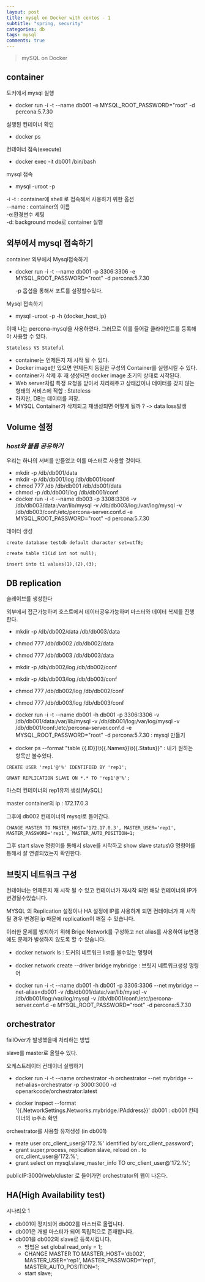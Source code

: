 ```yaml
---
layout: post
title: mysql on Docker with centos - 1
subtitle: "spring, security"
categories: db
tags: mysql
comments: true
---
```

> mySQL on Docker 


## container
  
  도커에서 mysql 실행
  - docker run -i -t --name db001 -e MYSQL_ROOT_PASSWORD="root" -d percona:5.7.30
  
  실행된 컨테이너 확인
  - docker ps

  컨테이너 접속(execute)
  - docker exec -it db001 /bin/bash
  

  mysql 접속
  - mysql -uroot -p
  


  -i -t : container에 shell 로 접속해서 사용하기 위한 옵션   
  --name : container의 이름   
  -e:환경변수 세팅   
  -d: background mode로 container 실행

## 외부에서 mysql 접속하기

  container 외부에서 Mysql접속하기 
  - docker run -i -t --name db001 -p 3306:3306 -e MYSQL_ROOT_PASSWORD="root" -d percona:5.7.30
    
    -p 옵셥을 통해서 포트를 설정할수있다. 


  Mysql 접속하기
  - mysql -uroot -p -h {docker_host_ip}
  <!-- - mysql -uroot -p -h 172.31.2.88 -->
  
  이때 나는 percona-mysql을 사용하였다. 그러므로 이를 들어갈 클라이언트를 등록해야 사용할 수 있다. 

 `Stateless VS Stateful`   
  - container는 언제든지 재 시작 될 수 있다.
  - Docker image만 있으면 언제든지 동일한 구성의 Container를 실행시킬 수 있다. 
  - container가 삭제 후 재 생성되면 docker image 초기의 상태로 시작된다.
  - Web server처럼 특정 요청을 받아서 처리해주고 상태값이나 데이터를 갖지 않는 형태의 서비스에 적합 : Stateless
  - 하지만, DB는 데이터를 저장.
  - MYSQL Container가 삭제되고 재생성되면 어떻게 될까 ? -> data loss발생

## Volume 설정

  ### ***host와 볼륨 공유하기***

  우리는 하나의 서버를 만들었고 이를 마스터로 사용할 것이다. 

  - mkdir -p /db/db001/data
  - mkdir -p /db/db001/log /db/db001/conf
  - chmod 777 /db /db/db001 /db/db001/data
  - chmod -p /db/db001/log /db/db001/conf
  - docker run -i -t --name db003 -p 3308:3306 -v /db/db003/data:/var/lib/mysql -v /db/db003/log:/var/log/mysql -v /db/db003/conf:/etc/percona-server.conf.d -e MYSQL_ROOT_PASSWORD="root" -d percona:5.7.30

  데이터 생성
  ```
  create database testdb default character set=utf8;

  create table t1(id int not null);

  insert into t1 values(1),(2),(3);
  ```

## DB replication
  
  슬레이브를 생성한다

  외부에서 접근가능하며 호스트에서 데이터공유가능하며 마스터와 데이터 복제를 진행한다.
  
  - mkdir -p /db/db002/data /db/db003/data
  - chmod 777 /db/db002 /db/db002/data
  - chmod 777 /db/db003 /db/db003/data
  - mkdir -p /db/db002/log /db/db002/conf
  - mkdir -p /db/db003/log /db/db003/conf
  - chmod 777 /db/db002/log /db/db002/conf
  - chmod 777 /db/db003/log /db/db003/conf

  - docker run -i -t --name db001 -h db001 -p 3306:3306 -v /db/db001/data:/var/lib/mysql -v /db/db001/log:/var/log/mysql -v /db/db001/conf:/etc/percona-server.conf.d -e MYSQL_ROOT_PASSWORD="root" -d percona:5.7.30 : mysql 만들기
  
  - docker ps --format "table {{.ID}}\t{{.Names}}\t{{.Status}}" : 내가 원하는 항목만 볼수있다.

  ```
  CREATE USER 'rep1'@'%' IDENTIFIED BY 'rep1';

  GRANT REPLICATION SLAVE ON *.* TO 'rep1'@'%';
  ```
  마스터 컨테이너의 rep1유저 생성(MySQL)

  master container의 ip : 172.17.0.3

  그후에 db002 컨테이너의 mysql로 들어간다. 

  ```
  CHANGE MASTER TO MASTER_HOST='172.17.0.3', MASTER_USER='rep1', MASTER_PASSWORD='rep1', MASTER_AUTO_POSITION=1;
  ```

  그후 start slave 명령어를 통해서 slave를 시작하고 show slave status\G 명령어를 통해서 잘 연결되었는지 확인한다. 

## 브릿지 네트워크 구성
  컨테이너는 언제든지 재 시작 될 수 있고 컨테이너가 재시작 되면 해당 컨테이너의 IP가 변경될수있습니다. 

  MYSQL 의 Replication 설정이나 HA 설정에 IP를 사용하게 되면 컨테이너가 재 시작 될 경우 변경된 ip 때문에 replication이 깨질 수 있습니다. 

  이러한 문제를 방지하기 위해 Brige Network를 구성하고 net alias를 사용하여 ip변경에도 문제가 발생하지 않도록 할 수 있습니다. 


  - docker network ls : 도커의 네트워크 list를 볼수있는 명령어

  - docker network create --driver bridge mybridge : 브릿지 네트워크생성 명령어

  - docker run -i -t --name db001 -h db001 -p 3306:3306 --net mybridge --net-alias=db001 -v /db/db001/data:/var/lib/mysql -v /db/db001/log:/var/log/mysql -v /db/db001/conf:/etc/percona-server.conf.d -e MYSQL_ROOT_PASSWORD="root" -d percona:5.7.30 

## orchestrator

  failOver가 발생했을때 처리하는 방법

  slave를 master로 올릴수 있다. 

  오케스트레이터 컨테이너 실행하기
  - docker run -i -t --name orchestrator -h orchestrator --net mybridge --net-alias=orchestrator -p 3000:3000 -d openarkcode/orchestrator:latest

  - docker inspect --format '{{.NetworkSettings.Networks.mybridge.IPAddress}}' db001 : db001 컨테이너의 ip주소 확인 

  orchestrator를 사용할 유저생성 (in db001)
  - reate user orc_client_user@'172.%' identified by'orc_client_password';
  - grant super,process, replication slave, reload on *.* to orc_client_user@'172.%';
  - grant select on mysql.slave_master_info TO orc_client_user@'172.%';

  publicIP:3000/web/cluster 로 들어가면 orchestrator의 웹이 나온다. 


## HA(High Availability test)
  
  시나리오 1

  - db001이 정지되어 db002를 마스터로 올립니다.
  - db001은 개별 마스터가 되어 독립적으로 존재합니다.
  - db001을 db002의 slave로 등록시킵니다. 
    - 방법은 set global read_only = 1;
    - CHANGE MASTER TO MASTER_HOST='db002', MASTER_USER='rep1', MASTER_PASSWORD='rep1', MASTER_AUTO_POSITION=1;
    - start slave; 
